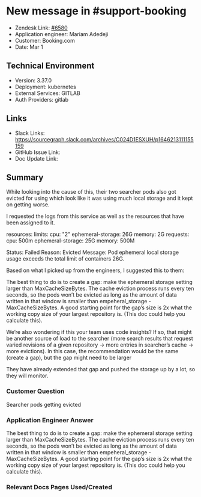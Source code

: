 
# New message in #support-booking <!-- Ticket Title  Hint: include keywords to make it searchable -->

- Zendesk Link: [#6580](https://sourcegraph.zendesk.com/agent/tickets/6580)
- Application engineer: Mariam Adedeji
- Customer: Booking.com <!-- Redact if this contains personally identifying information -->
- Date: Mar 1

<!-- Data populated from integration, speak to Ben Gordon or Michael Bali if not working -->
<!-- During Internal team trial, fill missing data manually (we are waiting for all data to sync) -->

## Technical Environment
- Version: 3.37.0​
- Deployment: kubernetes
- External Services: GITLAB
- Auth Providers: gitlab


## Links
<!-- Data for application engineer manual entry -->
- Slack Links: https://sourcegraph.slack.com/archives/C024D1ESXUH/p1646213111155159
- GitHub Issue Link:
- Doc Update Link:

## Summary
While looking into the cause of this, their two searcher pods also got evicted for using which look like it was using much local storage and it kept on getting worse.
 
I requested the logs from this service as well as the resources that have been assigned to it.
 

resources:
          limits:
            cpu: "2"
            ephemeral-storage: 26G
            memory: 2G
          requests:
            cpu: 500m
            ephemeral-storage: 25G
            memory: 500M

 

Status:         Failed
Reason:         Evicted
Message:        Pod ephemeral local storage usage exceeds the total limit of containers 26G.

 
Based on what I picked up from the engineers, I suggested this to them:
 

The best thing to do is to create a gap: make the ephemeral storage setting larger than MaxCacheSizeBytes. The cache eviction process runs every ten seconds, so the pods won’t be evicted as long as the amount of data written in that window is smaller than empeheral_storage - MaxCacheSizeBytes.
A good starting point for the gap’s size is 2x what the working copy size of your largest repository is. (This doc could help you calculate this).

 

We’re also wondering if this your team uses code insights? If so, that might be another source of load to the searcher (more search results that request varied revisions of a given repository -> more entries in searcher’s cache -> more evictions).
In this case, the recommendation would be the same (create a gap), but the gap might need to be larger

 
They have already extended that gap and pushed the storage up by a lot, so they will monitor.

### Customer Question
Searcher pods getting evicted

### Application Engineer Answer
The best thing to do is to create a gap: make the ephemeral storage setting larger than MaxCacheSizeBytes. The cache eviction process runs every ten seconds, so the pods won’t be evicted as long as the amount of data written in that window is smaller than empeheral_storage - MaxCacheSizeBytes.
A good starting point for the gap’s size is 2x what the working copy size of your largest repository is. (This doc could help you calculate this).

### Relevant Docs Pages Used/Created

